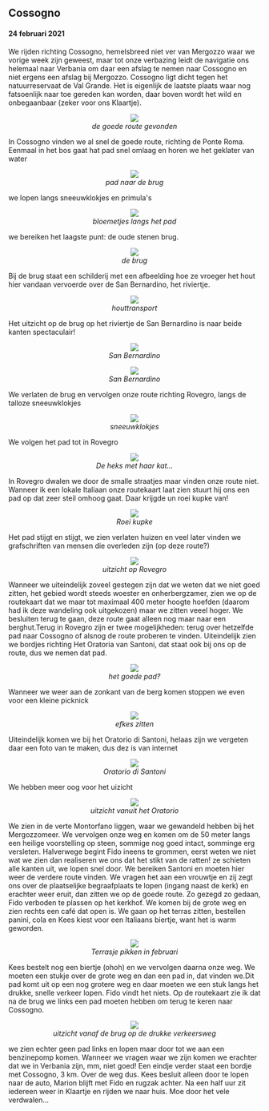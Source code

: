 ## Cossogno
#### 24 februari 2021

We rijden richting Cossogno, hemelsbreed niet ver van Mergozzo waar we vorige week zijn geweest, maar tot onze verbazing leidt de navigatie ons helemaal naar 
Verbania om daar een afslag te nemen naar Cossogno en niet ergens een afslag bij Mergozzo. Cossogno ligt dicht tegen het natuurreservaat de Val Grande. 
Het is eigenlijk de laatste plaats waar nog fatsoenlijk naar toe gereden kan worden, daar boven wordt het wild en onbegaanbaar (zeker voor ons Klaartje). 
<p align="center"><img id="fotohoog" src="Wandelingen/foto40.jpg" /><br>
<em> de goede route gevonden </em></p>
In Cossogno vinden we al snel de goede route, richting de Ponte Roma. Eenmaal in het bos gaat hat pad snel omlaag en horen we het geklater van water
<p align="center"><img id="fotohoog" src="Wandelingen/foto41.jpg" /><br>
<em> pad naar de brug </em></p>
we lopen langs sneeuwklokjes en primula's
<p align="center"><img id="fotohoog" src="Wandelingen/foto42.jpg" /><br>
<em> bloemetjes langs het pad </em></p>
we bereiken het laagste punt: de oude stenen brug.
<p align="center"><img id="fotohoog" src="Wandelingen/foto43.jpg" /><br>
<em> de brug </em></p>
Bij de brug staat een schilderij met een afbeelding hoe ze vroeger het hout hier vandaan vervoerde over de San Bernardino, het riviertje.
<p align="center"><img id="fotohoog" src="Wandelingen/foto44.jpg" /><br>
<em> houttransport </em></p>
Het uitzicht op de brug op het riviertje de San Bernardino is naar beide kanten spectaculair!
<p align="center"><img id="fotohoog" src="Wandelingen/foto45.jpg" /><br>
<em> San Bernardino </em></p>
<p align="center"><img id="fotohoog" src="Wandelingen/foto46.jpg" /><br>
<em> San Bernardino </em></p>
We verlaten de brug en vervolgen onze route richting Rovegro, langs de talloze sneeuwklokjes
<p align="center"><img id="fotobreed" src="Wandelingen/foto47.jpg" /><br>
<em> sneeuwklokjes </em></p>
We volgen het pad tot in Rovegro
<p align="center"><img id="fotohoog" src="Wandelingen/foto48.jpg" /><br>
<em> De heks met haar kat... </em></p>
In Rovegro dwalen we door de smalle straatjes maar vinden onze route niet. Wanneer ik een lokale Italiaan onze routekaart laat zien stuurt hij ons een pad op dat zeer steil omhoog gaat. Daar krijgde un roei kupke van!
<p align="center"><img id="fotohoog" src="Wandelingen/foto49.jpg" /><br>
<em> Roei kupke </em></p>
Het pad stijgt en stijgt, we zien verlaten huizen en veel later vinden we grafschriften van mensen die overleden zijn (op deze route?)
<p align="center"><img id="fotobreed" src="Wandelingen/foto50.jpg" /><br>
<em> uitzicht op Rovegro </em></p>
Wanneer we uiteindelijk zoveel gestegen zijn dat we weten dat we niet goed zitten, het gebied wordt steeds woester en onherbergzamer, zien we op de routekaart dat we maar tot maximaal 400 meter hoogte hoefden (daarom had ik deze wandeling ook uitgekozen) maar we zitten veeel hoger. We besluiten terug te gaan, deze route gaat alleen nog maar naar een berghut.Terug in Rovegro zijn er twee mogelijkheden: terug over hetzelfde pad naar Cossogno of alsnog de route proberen te vinden. Uiteindelijk zien we bordjes richting Het Oratoria van Santoni, dat staat ook bij ons op de route, dus we nemen dat pad. 
<p align="center"><img id="fotohoog" src="Wandelingen/foto51.jpg" /><br>
<em> het goede pad? </em></p>
Wanneer we weer aan de zonkant van de berg komen stoppen we even voor een kleine picknick
<p align="center"><img id="fotohoog" src="Wandelingen/foto52a.jpg" /><br>
<em> efkes zitten </em></p>
Uiteindelijk komen we bij het Oratorio di Santoni, helaas zijn we vergeten daar een foto van te maken, dus dez is van internet
<p align="center"><img id="fotohoog" src="Wandelingen/foto52b.jpg" /><br>
<em> Oratorio di Santoni </em></p>
We hebben meer oog voor het uizicht
<p align="center"><img id="fotobreed" src="Wandelingen/foto53.jpg" /><br>
<em> uitzicht vanuit het Oratorio </em></p>
We zien in de verte Montorfano liggen, waar we gewandeld hebben bij het Mergozzomeer. 
We vervolgen onze weg en komen om de 50 meter langs een heilige voorstelling op steen, sommige nog goed intact, somminge erg versleten. Halverwege begint Fido ineens te grommen, eerst weten we niet wat we zien dan realiseren we ons dat het stikt van de ratten! ze schieten alle kanten uit, we lopen snel door.
We bereiken Santoni en moeten hier weer de verdere route vinden. We vragen het aan een vrouwtje en zij zegt ons over de plaatselijke begraafplaats te lopen (ingang naast de kerk) en erachter weer eruit, dan zitten we op de goede route. Zo gezegd zo gedaan, Fido verboden te plassen op het kerkhof. We komen bij de grote weg en zien rechts een café dat open is. We gaan op het terras zitten, bestellen panini, cola en Kees kiest voor een Italiaans biertje, want het is warm geworden.
<p align="center"><img id="fotohoog" src="Wandelingen/foto54.jpg" /><br>
<em> Terrasje pikken in februari </em></p>
Kees bestelt nog een biertje (ohoh) en we vervolgen daarna onze weg. We moeten een stukje over de grote weg en dan een pad in, dat vinden we.Dit pad komt uit op een nog grotere weg en daar moeten we een stuk langs het drukke, snelle verkeer lopen. Fido vindt het niets. Op de routekaart zie ik dat na de brug we links een pad moeten hebben om terug te keren naar Cossogno. 
<p align="center"><img id="fotobreed" src="Wandelingen/foto55.jpg" /><br>
<em> uitzicht vanaf de brug op de drukke verkeersweg </em></p>
we zien echter geen pad links en lopen maar door tot we aan een benzinepomp komen. Wanneer we vragen waar we zijn komen we erachter dat we in Verbania zijn, mm, niet goed! Een eindje verder staat een bordje met Cossogno, 3 km. Over de weg dus. Kees besluit alleen door te lopen naar de auto, Marion blijft met Fido en rugzak achter. Na een half uur zit iedereen weer in Klaartje en rijden we naar huis. Moe door het vele verdwalen... 
